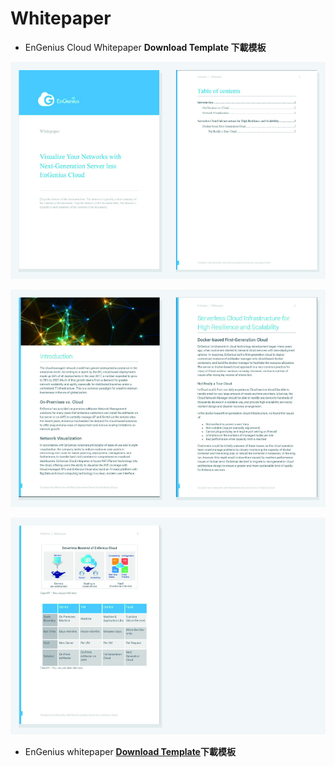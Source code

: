 # Whitepaper

* EnGenius Cloud Whitepaper **Download Template 下載模板**

![](../../.gitbook/assets/gong-zuo-qu-yu-16-fu-ben-6100%20%281%29.jpg)

![](../../.gitbook/assets/gong-zuo-qu-yu-16-fu-ben-7100.jpg)

![](../../.gitbook/assets/gong-zuo-qu-yu-16-fu-ben-8100.jpg)

* EnGenius whitepaper  [**Download Template**](https://docs.google.com/document/d/15zbOyr8_mydLYcEG7ipKJ-ukt-n0p38q/edit?usp=sharing&ouid=118055993210092366456&rtpof=true&sd=true)**下載模板**



